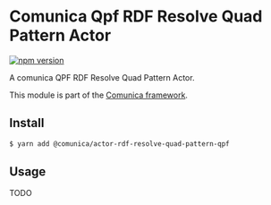 # Comunica Qpf RDF Resolve Quad Pattern Actor

[![npm version](https://badge.fury.io/js/%40comunica%2Factor-rdf-resolve-quad-pattern-qpf.svg)](https://www.npmjs.com/package/@comunica/actor-rdf-resolve-quad-pattern-qpf)

A comunica QPF RDF Resolve Quad Pattern Actor.

This module is part of the [Comunica framework](https://github.com/comunica/comunica).

## Install

```bash
$ yarn add @comunica/actor-rdf-resolve-quad-pattern-qpf
```

## Usage

TODO
